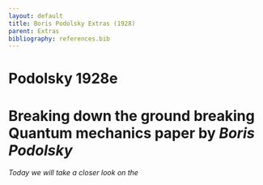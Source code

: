 ```yaml
---
layout: default
title: Boris Podolsky Extras (1928)
parent: Extras
bibliography: references.bib
---
```


# Podolsky 1928e

# Breaking down the ground breaking Quantum mechanics paper by <em>Boris Podolsky<em>

Today we will take a closer look on the 